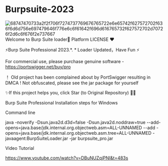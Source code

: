 # Burpsuite-2023
![68747470733a2f2f706f7274737769676765722e6e65742f627572702f636f6d6d756e697479646f776e6c6f61642f696d616765732f627572702d70726f2d6c6f676f2e737667](https://github.com/proph3ncy/Burpsuite-2023/assets/105849896/556998e2-b657-406a-86cf-0bbcca7dc65f)
Welcome to Burp Suite loader👋
Platform LICENSE ❤︎

⚡️Burp Suite Professional 2023.*. * Loader Updated，Have Fun ⚡️


For commercial use, please purchase genuine software - https://portswigger.net/buy/pro

！ Old project has been complained about by PortSwigger resulting in DMCA ! Not obfuscated, please see the jar package for yourself

✨If this project helps you, click Star (to Original Repository) 🥰✨

Burp Suite Professional Installation steps for Windows





Command line


java -noverify -Dsun.java2d.d3d=false -Dsun.java2d.noddraw=true --add-opens=java.base/jdk.internal.org.objectweb.asm=ALL-UNNAMED --add -opens=java.base/jdk.internal.org.objectweb.asm.tree=ALL-UNNAMED -javaagent:BurpSuiteLoader.jar -jar burpsuite_pro.jar


Video Tutorial

https://www.youtube.com/watch?v=DBuNUZqjPNI&t=483s
